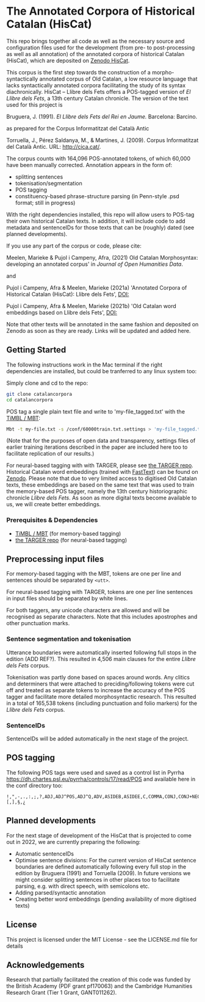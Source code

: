 # The Annotated Corpora of Historical Catalan (HisCat)

This repo brings together all code as well as the necessary source and configuration files used for the development (from pre- to post-processing as well as all annotation) of the annotated corpora of historical Catalan (HisCat), which are deposited on [Zenodo HisCat](https://doi.org/10.5281/zenodo.5615759). 

This corpus is the first step towards the construction of a morpho-syntactically annotated corpus of Old Catalan, a low resource language that lacks syntactically annotated corpora facilitating the study of its syntax diachronically. HisCat – Llibre dels Fets offers a POS-tagged version of _El Llibre dels Fets_, a 13th century Catalan chronicle. The version of the text used for this project is

Bruguera, J. (1991). _El Llibre dels Fets del Rei en Jaume._ Barcelona: Barcino.

as prepared for the Corpus Informatitzat del Català Antic

Torruella, J., Pérez Saldanya, M., & Martines, J. (2009). Corpus Informatitzat del Català Antic. URL: http://cica.cat/.

The corpus counts with 164,096 POS-annotated tokens, of which 60,000 have been manually corrected. Annotation appears in the form of:
- splitting sentences
- tokenisation/segmentation
- POS tagging 
- constituency-based phrase-structure parsing (in Penn-style .psd format; still in progress)

With the right dependencies installed, this repo will allow users to POS-tag their own historical Catalan texts. In addition, it will include code to add metadata and sentenceIDs for those texts that can be (roughly) dated (see planned developments).

If you use any part of the corpus or code, please cite:

Meelen, Marieke & Pujol i Campeny, Afra, (2021) Old Catalan Morphosyntax: developing an annotated corpus' in _Journal of Open Humanities Data_.

and

Pujol i Campeny, Afra & Meelen, Marieke (2021a) 'Annotated Corpora of Historical Catalan (HisCat): Llibre dels Fets', [DOI:](https://doi.org/10.5281/zenodo.5615759)

Pujol i Campeny, Afra & Meelen, Marieke (2021b) 'Old Catalan word embeddings based on Llibre dels Fets', [DOI:](https://doi.org/10.5281/zenodo.5615556)

Note that other texts will be annotated in the same fashion and deposited on Zenodo as soon as they are ready. Links will be updated and added here.

## Getting Started 

The following instructions work in the Mac terminal if the right dependencies are installed, but could be tranferred to any linux system too:

Simply clone and cd to the repo:
```sh
git clone catalancorpora
cd catalancorpora
```

POS tag a single plain text file and write to 'my-file_tagged.txt' with the [TiMBL / MBT](https://languagemachines.github.io/mbt/):
```sh
Mbt -t my-file.txt -s /conf/60000train.txt.settings > 'my-file_tagged.txt'
```

(Note that for the purposes of open data and transparency, settings files of earlier training iterations described in the paper are included here too to facilitate replication of our results.)

For neural-based tagging with with TARGER, please see [the TARGER repo](https://github.com/achernodub/targer). Historical Catalan word embeddings (trained with [FastText](https://fasttext.cc/)) can be found on [Zenodo](https://doi.org/10.5281/zenodo.5615556). Please note that due to very limited access to digitised Old Catalan texts, these embeddings are based on the same text that was used to train the memory-based POS tagger, namely the 13th century historiographic chronicle _Llibre dels Fets_. As soon as more digital texts become available to us, we will create better embeddings.

### Prerequisites & Dependencies

- [TiMBL / MBT](https://languagemachines.github.io/mbt/) (for memory-based tagging)
- [the TARGER repo](https://github.com/achernodub/targer) (for neural-based tagging)

## Preprocessing input files

For memory-based tagging with the MBT, tokens are one per line and sentences should be separated by ```<utt>```.

For neural-based tagging with TARGER, tokens are one per line sentences in input files should be separated by white lines.

For both taggers, any unicode characters are allowed and will be recognised as separate characters. Note that this includes apostrophes and other punctuation marks.

### Sentence segmentation and tokenisation

Utterance boundaries were automatically inserted following full stops in the edition (ADD REF?). This resulted in 4,506 main clauses for the entire _Llibre dels Fets_ corpus.

Tokenisation was partly done based on spaces around words. Any clitics and determiners that were attached to preciding/following tokens were cut off and treated as separate tokens to increase the accuracy of the POS tagger and facilitate more detailed morphosyntactic research. This resulted in a total of 165,538 tokens (including punctuation and folio markers) for the _Llibre dels Fets_ corpus.

### SentenceIDs

SentenceIDs will be added automatically in the next stage of the project.

## POS tagging

The following POS tags were used and saved as a control list in Pyrrha https://dh.chartes.psl.eu/pyrrha/controls/17/read/POS and available here in the conf directory too:

```
!,",-,.,:,;,?,ADJ,ADJ^POS,ADJ^Q,ADV,ASIDEB,ASIDEE,C,COMMA,CONJ,CONJ+NEG,D,DPR,D^DEM,D^POS,D^Q,FOL,FW,INTJ,MAN,N,NEG,NPR,NUM,OLB,OLE,P,P+D,PRO^1^PL,PRO^1^SG,PRO^2^PL,PRO^2^SG,PRO^3^PL,PRO^3^SG,PRO^ADV,PRO^A^1^PL,PRO^A^1^SG,PRO^A^2^PL,PRO^A^2^SG,PRO^A^3^PL,PRO^A^3^SG,PRO^A^NTR,PRO^D^1^PL,PRO^D^1^SG,PRO^D^2^PL,PRO^D^2^SG,PRO^D^3^PL,PRO^D^3^SG,PRO^Q,PRO^RFL^1^PL,PRO^RFL^1^SG,PRO^RFL^2^PL,PRO^RFL^2^SG,PRO^RFL^3^PL,PRO^RFL^3^SG,VB,VBDI^1^PL,VBDI^1^SG,VBDI^2^PL,VBDI^2^SG,VBDI^3^PL,VBDI^3^SG,VBDS^1^PL,VBDS^1^SG,VBDS^2^PL,VBDS^2^SG,VBDS^3^PL,VBDS^3^SG,VBFI^1^PL,VBFI^1^SG,VBFI^2^PL,VBFI^2^SG,VBFI^3^PL,VBFI^3^SG,VBI^1^PL,VBI^1^SG,VBI^2^PL,VBI^2^SG,VBI^3^PL,VBI^3^SG,VBPC^1^PL,VBPC^1^SG,VBPC^2^PL,VBPC^2^SG,VBPC^3^PL,VBPC^3^SG,VBPI^1^PL,VBPI^1^SG,VBPI^2^PL,VBPI^2^SG,VBPI^3^PL,VBPI^3^SG,VBPS^1^PL,VBPS^1^SG,VBPS^2^PL,VBPS^2^SG,VBPS^3^PL,VBPS^3^SG,VG,VN,VNI,WADJ,WADV,WPRO,[,],§,¿
```

## Planned developments

For the next stage of development of the HisCat that is projected to come out in 2022, we are currently preparing the following:

- Automatic sentenceIDs
- Optimise sentence divisions: For the current version of HisCat sentence boundaries are defined automatically following every full stop in the edition by Bruguera (1991) and Torruella (2009). In future versions we might consider splitting sentences in other places too to facilitate parsing, e.g. with direct speech, with semicolons etc.
- Adding parsed/syntactic annotation
- Creating better word embeddings (pending availability of more digitised texts)

## License
This project is licensed under the MIT License - see the LICENSE.md file for details

## Acknowledgements
Research that partially facilitated the creation of this code was funded by the British Academy (PDF grant pf170063) and the Cambridge Humanities Research Grant (Tier 1 Grant, GANT011262).
